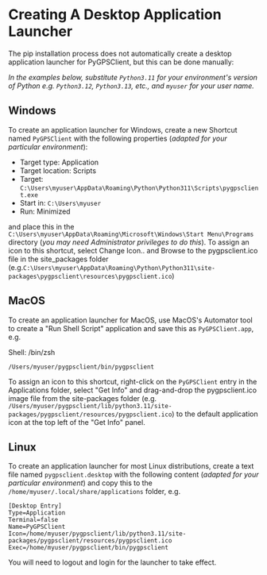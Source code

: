 
# Creating A Desktop Application Launcher

The pip installation process does not automatically create a desktop application launcher for PyGPSClient, but this can be done manually:

_In the examples below, substitute `Python3.11` for your environment's version of Python e.g. `Python3.12`, `Python3.13`, etc., and `myuser` for your user name._

## Windows

To create an application launcher for Windows, create a new Shortcut named `PyGPSClient` with the following properties (*adapted for your particular environment*):

- Target type: Application
- Target location: Scripts
- Target: `C:\Users\myuser\AppData\Roaming\Python\Python311\Scripts\pygpsclient.exe`
- Start in: `C:\Users\myuser`
- Run: Minimized

and place this in the `C:\Users\myuser\AppData\Roaming\Microsoft\Windows\Start Menu\Programs` directory (*you may need Administrator privileges to do this*). To assign an icon to this shortcut, select Change Icon.. and Browse to the pygpsclient.ico file in the site_packages folder (e.g.`C:\Users\myuser\AppData\Roaming\Python\Python311\site-packages\pygpsclient\resources\pygpsclient.ico`)

## MacOS

To create an application launcher for MacOS, use MacOS's Automator tool to create a "Run Shell Script" application and save this as `PyGPSClient.app`, e.g.

Shell: /bin/zsh
```
/Users/myuser/pygpsclient/bin/pygpsclient
```

To assign an icon to this shortcut, right-click on the `PyGPSClient` entry in the Applications folder, select "Get Info" and drag-and-drop the pygpsclient.ico image file from the site-packages folder (e.g. `/Users/myuser/pygpsclient/lib/python3.11/site-packages/pygpsclient/resources/pygpsclient.ico`) to the default application icon at the top left of the "Get Info" panel.

## Linux

To create an application launcher for most Linux distributions, create a text file named `pygpsclient.desktop` with the following content (*adapted for your particular environment*) and copy this to the `/home/myuser/.local/share/applications` folder, e.g.

```
[Desktop Entry]
Type=Application
Terminal=false
Name=PyGPSClient
Icon=/home/myuser/pygpsclient/lib/python3.11/site-packages/pygpsclient/resources/pygpsclient.ico
Exec=/home/myuser/pygpsclient/bin/pygpsclient
```

You will need to logout and login for the launcher to take effect.
